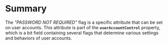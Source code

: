 # Summary

The *"PASSWORD NOT REQUIRED"* flag is a specific attribute that can be set on user accounts. This attribute is part of the **`userAccountControl`** property, which is a bit field containing several flags that determine various settings and behaviors of user accounts.
